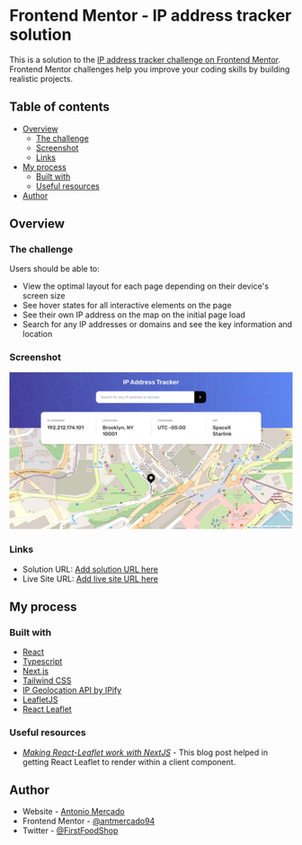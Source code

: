 # Frontend Mentor - IP address tracker solution

This is a solution to the [IP address tracker challenge on Frontend Mentor](https://www.frontendmentor.io/challenges/ip-address-tracker-I8-0yYAH0). Frontend Mentor challenges help you improve your coding skills by building realistic projects.

## Table of contents

- [Overview](#overview)
  - [The challenge](#the-challenge)
  - [Screenshot](#screenshot)
  - [Links](#links)
- [My process](#my-process)
  - [Built with](#built-with)
  - [Useful resources](#useful-resources)
- [Author](#author)

## Overview

### The challenge

Users should be able to:

- View the optimal layout for each page depending on their device's screen size
- See hover states for all interactive elements on the page
- See their own IP address on the map on the initial page load
- Search for any IP addresses or domains and see the key information and location

### Screenshot

![](./screenshot.jpg)

### Links

- Solution URL: [Add solution URL here](https://your-solution-url.com)
- Live Site URL: [Add live site URL here](https://your-live-site-url.com)

## My process

### Built with

- [React](https://reactjs.org/)
- [Typescript](https://www.typescriptlang.org/)
- [Next.js](https://nextjs.org/)
- [Tailwind CSS](https://tailwindcss.com/)
- [IP Geolocation API by IPify](https://geo.ipify.org/)
- [LeafletJS](https://leafletjs.com/)
- [React Leaflet](https://react-leaflet.js.org/)

### Useful resources

- [_Making React-Leaflet work with NextJS_](https://placekit.io/blog/articles/making-react-leaflet-work-with-nextjs-493i) - This blog post helped in getting React Leaflet to render within a client component.

## Author

- Website - [Antonio Mercado](https://amdev.work)
- Frontend Mentor - [@antmercado94](https://www.frontendmentor.io/profile/antmercado94)
- Twitter - [@FirstFoodShop](https://www.twitter.com/firstfoodshop)

